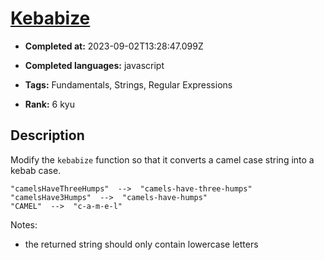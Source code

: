 # [Kebabize](https://www.codewars.com/kata/57f8ff867a28db569e000c4a)

- **Completed at:** 2023-09-02T13:28:47.099Z

- **Completed languages:** javascript

- **Tags:** Fundamentals, Strings, Regular Expressions

- **Rank:** 6 kyu

## Description

Modify the `kebabize` function so that it converts a camel case string into a kebab case.


```
"camelsHaveThreeHumps"  -->  "camels-have-three-humps"
"camelsHave3Humps"  -->  "camels-have-humps"
"CAMEL"  -->  "c-a-m-e-l"
```

Notes:
  - the returned string should only contain lowercase letters